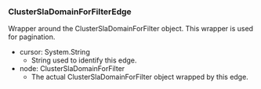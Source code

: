 ### ClusterSlaDomainForFilterEdge
Wrapper around the ClusterSlaDomainForFilter object. This wrapper is used for pagination.

- cursor: System.String
  - String used to identify this edge.
- node: ClusterSlaDomainForFilter
  - The actual ClusterSlaDomainForFilter object wrapped by this edge.

